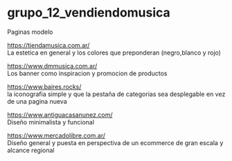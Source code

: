 # grupo_12_vendiendomusica

Paginas modelo

https://tiendamusica.com.ar/ <br>
La estetica en general y los colores que preponderan (negro,blanco y rojo)<br>

https://www.dmmusica.com.ar/ <br>
Los banner como inspiracion y promocion de productos <br>

https://www.baires.rocks/ <br>
la iconografia simple y que la pestaña de categorias sea desplegable en vez de una pagina nueva<br>

https://www.antiguacasanunez.com/ <br>
Diseño minimalista y funcional<br>

https://www.mercadolibre.com.ar/ <br>
Diseño general y puesta en perspectiva de un ecommerce de gran escala y alcance regional <br>
